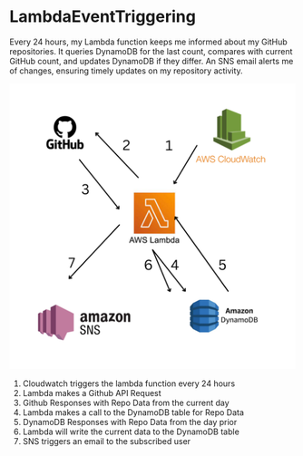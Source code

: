 # LambdaEventTriggering
Every 24 hours, my Lambda function keeps me informed about my GitHub repositories. It queries DynamoDB for the last count, compares with current GitHub count, and updates DynamoDB if they differ. An SNS email alerts me of changes, ensuring timely updates on my repository activity.


![GitHub Logo](https://github.com/IshanPhadte776/LambdaEventTriggering/blob/main/Lambda-Event-Triggering.png)

1. Cloudwatch triggers the lambda function every 24 hours
2. Lambda makes a Github API Request
3. Github Responses with Repo Data from the current day
4. Lambda makes a call to the DynamoDB table for Repo Data
5. DynamoDB Responses with Repo Data from the day prior
6. Lambda will write the current data to the DynamoDB table
7. SNS triggers an email to the subscribed user

